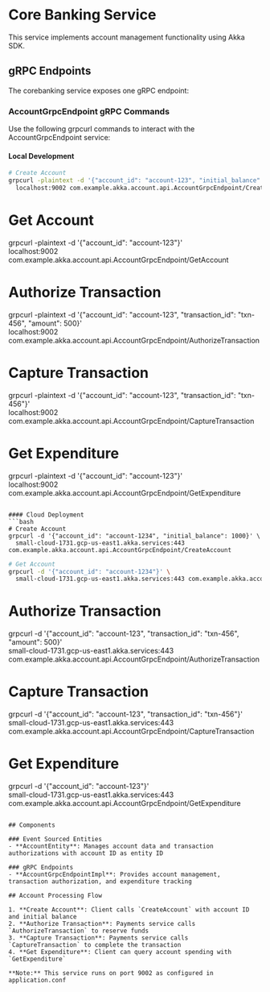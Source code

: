 # Core Banking Service

This service implements account management functionality using Akka SDK.

## gRPC Endpoints

The corebanking service exposes one gRPC endpoint:

### AccountGrpcEndpoint gRPC Commands

Use the following grpcurl commands to interact with the AccountGrpcEndpoint service:

#### Local Development
```bash
# Create Account
grpcurl -plaintext -d '{"account_id": "account-123", "initial_balance": 1000}' \
  localhost:9002 com.example.akka.account.api.AccountGrpcEndpoint/CreateAccount
```


# Get Account
grpcurl -plaintext -d '{"account_id": "account-123"}' \
  localhost:9002 com.example.akka.account.api.AccountGrpcEndpoint/GetAccount

# Authorize Transaction
grpcurl -plaintext -d '{"account_id": "account-123", "transaction_id": "txn-456", "amount": 500}' \
  localhost:9002 com.example.akka.account.api.AccountGrpcEndpoint/AuthorizeTransaction

# Capture Transaction
grpcurl -plaintext -d '{"account_id": "account-123", "transaction_id": "txn-456"}' \
  localhost:9002 com.example.akka.account.api.AccountGrpcEndpoint/CaptureTransaction

# Get Expenditure
grpcurl -plaintext -d '{"account_id": "account-123"}' \
  localhost:9002 com.example.akka.account.api.AccountGrpcEndpoint/GetExpenditure
```

#### Cloud Deployment
```bash
# Create Account
grpcurl -d '{"account_id": "account-1234", "initial_balance": 1000}' \
  small-cloud-1731.gcp-us-east1.akka.services:443 com.example.akka.account.api.AccountGrpcEndpoint/CreateAccount
```
```bash
# Get Account
grpcurl -d '{"account_id": "account-1234"}' \
  small-cloud-1731.gcp-us-east1.akka.services:443 com.example.akka.account.api.AccountGrpcEndpoint/GetAccount
```

# Authorize Transaction
grpcurl -d '{"account_id": "account-123", "transaction_id": "txn-456", "amount": 500}' \
  small-cloud-1731.gcp-us-east1.akka.services:443 com.example.akka.account.api.AccountGrpcEndpoint/AuthorizeTransaction

# Capture Transaction
grpcurl -d '{"account_id": "account-123", "transaction_id": "txn-456"}' \
  small-cloud-1731.gcp-us-east1.akka.services:443 com.example.akka.account.api.AccountGrpcEndpoint/CaptureTransaction

# Get Expenditure
grpcurl -d '{"account_id": "account-123"}' \
  small-cloud-1731.gcp-us-east1.akka.services:443 com.example.akka.account.api.AccountGrpcEndpoint/GetExpenditure
```

## Components

### Event Sourced Entities
- **AccountEntity**: Manages account data and transaction authorizations with account ID as entity ID

### gRPC Endpoints
- **AccountGrpcEndpointImpl**: Provides account management, transaction authorization, and expenditure tracking

## Account Processing Flow

1. **Create Account**: Client calls `CreateAccount` with account ID and initial balance
2. **Authorize Transaction**: Payments service calls `AuthorizeTransaction` to reserve funds
3. **Capture Transaction**: Payments service calls `CaptureTransaction` to complete the transaction
4. **Get Expenditure**: Client can query account spending with `GetExpenditure`

**Note:** This service runs on port 9002 as configured in application.conf